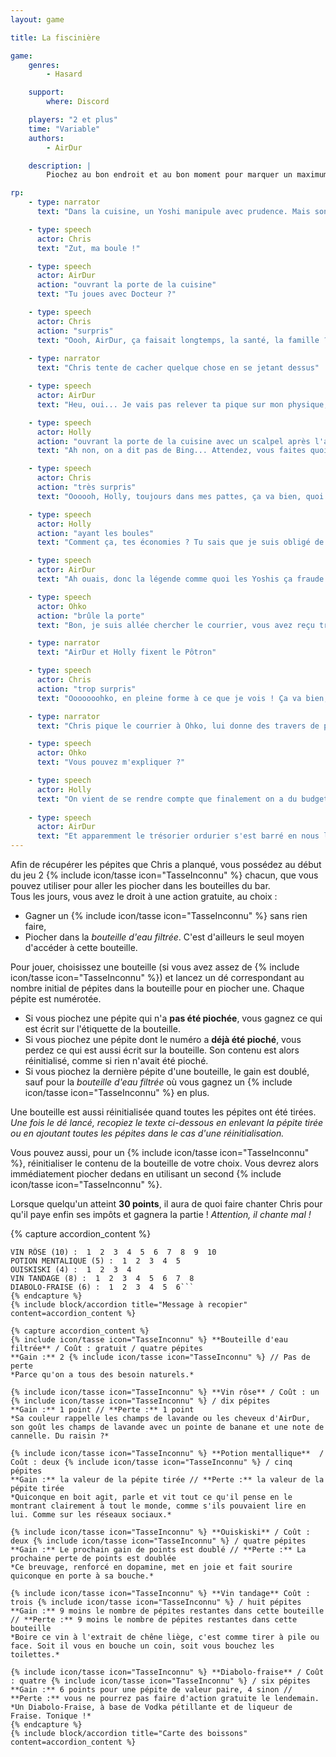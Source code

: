 ```yaml
---
layout: game

title: La fiscinière

game:
    genres:
        - Hasard

    support:
        where: Discord

    players: "2 et plus"
    time: "Variable"
    authors:
        - AirDur

    description: |
        Piochez au bon endroit et au bon moment pour marquer un maximum de points !

rp:
    - type: narrator
      text: "Dans la cuisine, un Yoshi manipule avec prudence. Mais son nez lui cache la vue"

    - type: speech
      actor: Chris
      text: "Zut, ma boule !"

    - type: speech
      actor: AirDur
      action: "ouvrant la porte de la cuisine"
      text: "Tu joues avec Docteur ?"

    - type: speech
      actor: Chris
      action: "surpris"
      text: "Oooh, AirDur, ça faisait longtemps, la santé, la famille ? T'as pas pris du muscle ? Ça te va bien - AH"
      
    - type: narrator
      text: "Chris tente de cacher quelque chose en se jetant dessus"  

    - type: speech
      actor: AirDur
      text: "Heu, oui... Je vais pas relever ta pique sur mon physique, j'ai effectivement pas pu faire d'exercice récemment puisque monsieur me fait faire le SAV chaque fois qu'un client enragé déboule."

    - type: speech
      actor: Holly
      action: "ouvrant la porte de la cuisine avec un scalpel après l'avoir anesthésiée"
      text: "Ah non, on a dit pas de Bing... Attendez, vous faites quoi avec la caisse à bouteilles et... Ce sont des pépites d'or ?"

    - type: speech
      actor: Chris
      action: "très surpris"
      text: "Oooooh, Holly, toujours dans mes pattes, ça va bien, quoi de huit - de neuf pardon ? Moi, absolument rien. Je ne mets absolument pas mes économies créées en faisant fondre nos fonds de caisse dans des bouteilles, tu serais pas un peu maboule ?"

    - type: speech
      actor: Holly
      action: "ayant les boules"
      text: "Comment ça, tes économies ? Tu sais que je suis obligé de mettre de mes fonds personnels tous les matins au cas-où l'inspection vient nous contrôler ?"

    - type: speech
      actor: AirDur
      text: "Ah ouais, donc la légende comme quoi les Yoshis ça fraude le FISC est fausse, en fait c'est pire. Bon, arrête tes bêtises et raboule"

    - type: speech
      actor: Ohko
      action: "brûle la porte"
      text: "Bon, je suis allée chercher le courrier, vous avez reçu trois lettres : un P, un Q et un R, un prospectus pour un bar à eau et une relance des impôts."

    - type: narrator
      text: "AirDur et Holly fixent le Pôtron"

    - type: speech
      actor: Chris
      action: "trop surpris"
      text: "Ooooooohko, en pleine forme à ce que je vois ! Ça va bien, la famille, les amis, la Suisse, tout ça ? Tu sais que les portes ça pousse pas sur les arbres ? Je t'enverrai un RIB. BON, faut que j'y aille, j'ai un ami qui m'invite à faire un Monopoly chez lui, salut salut..."

    - type: narrator
      text: "Chris pique le courrier à Ohko, lui donne des travers de porc caramélisés puis part en courant"

    - type: speech
      actor: Ohko
      text: "Vous pouvez m'expliquer ?"

    - type: speech
      actor: Holly
      text: "On vient de se rendre compte que finalement on a du budget."
      
    - type: speech
      actor: AirDur
      text: "Et apparemment le trésorier ordurier s'est barré en nous laissant une barre. Champagne ?"
---
```


Afin de récupérer les pépites que Chris a planqué, vous possédez au début du jeu 2 {% include icon/tasse icon="TasseInconnu" %} chacun, que vous pouvez utiliser pour aller les piocher dans les bouteilles du bar.  
Tous les jours, vous avez le droit à une action gratuite, au choix : 
- Gagner un {% include icon/tasse icon="TasseInconnu" %} sans rien faire,
- Piocher dans la *bouteille d'eau filtrée*. C'est d'ailleurs le seul moyen d'accéder à cette bouteille.

Pour jouer, choisissez une bouteille (si vous avez assez de {% include icon/tasse icon="TasseInconnu" %}) et lancez un dé correspondant au nombre initial de pépites dans la bouteille pour en piocher une. Chaque pépite est numérotée.  
- Si vous piochez une pépite qui n'a **pas été piochée**, vous gagnez ce qui est écrit sur l'étiquette de la bouteille. 
- Si vous piochez une pépite dont le numéro a **déjà été pioché**, vous perdez ce qui est aussi écrit sur la bouteille. Son contenu est alors réinitialisé, comme si rien n'avait été pioché.
- Si vous piochez la dernière pépite d'une bouteille, le gain est doublé, sauf pour la *bouteille d'eau filtrée* où vous gagnez un {% include icon/tasse icon="TasseInconnu" %} en plus.

Une bouteille est aussi réinitialisée quand toutes les pépites ont été tirées.  
*Une fois le dé lancé, recopiez le texte ci-dessous en enlevant la pépite tirée ou en ajoutant toutes les pépites dans le cas d'une réinitialisation.*

Vous pouvez aussi, pour un {% include icon/tasse icon="TasseInconnu" %}, réinitialiser le contenu de la bouteille de votre choix. Vous devrez alors immédiatement piocher dedans en utilisant un second {% include icon/tasse icon="TasseInconnu" %}.

Lorsque quelqu'un atteint **30 points**, il aura de quoi faire chanter Chris pour qu'il paye enfin ses impôts et gagnera la partie ! *Attention, il chante mal !*

{% capture accordion_content %}
```BOUTEILLE D'EAU FILTRÉE (4) :  1  2  3  4  
VIN RÔSE (10) :  1  2  3  4  5  6  7  8  9  10  
POTION MENTALIQUE (5) :  1  2  3  4  5  
OUISKISKI (4) :  1  2  3  4  
VIN TANDAGE (8) :  1  2  3  4  5  6  7  8  
DIABOLO-FRAISE (6) :  1  2  3  4  5  6```
{% endcapture %}
{% include block/accordion title="Message à recopier" content=accordion_content %}

{% capture accordion_content %}
{% include icon/tasse icon="TasseInconnu" %} **Bouteille d'eau filtrée** / Coût : gratuit / quatre pépites  
**Gain :** 2 {% include icon/tasse icon="TasseInconnu" %} // Pas de perte  
*Parce qu'on a tous des besoin naturels.*  

{% include icon/tasse icon="TasseInconnu" %} **Vin rôse** / Coût : un {% include icon/tasse icon="TasseInconnu" %} / dix pépites  
**Gain :** 1 point // **Perte :** 1 point  
*Sa couleur rappelle les champs de lavande ou les cheveux d'AirDur, son goût les champs de lavande avec un pointe de banane et une note de cannelle. Du raisin ?*  

{% include icon/tasse icon="TasseInconnu" %} **Potion mentallique**  / Coût : deux {% include icon/tasse icon="TasseInconnu" %} / cinq pépites  
**Gain :** la valeur de la pépite tirée // **Perte :** la valeur de la pépite tirée  
*Quiconque en boit agit, parle et vit tout ce qu'il pense en le montrant clairement à tout le monde, comme s'ils pouvaient lire en lui. Comme sur les réseaux sociaux.*  

{% include icon/tasse icon="TasseInconnu" %} **Ouiskiski** / Coût : deux {% include icon/tasse icon="TasseInconnu" %} / quatre pépites  
**Gain :** Le prochain gain de points est doublé // **Perte :** La prochaine perte de points est doublée  
*Ce breuvage, renforcé en dopamine, met en joie et fait sourire quiconque en porte à sa bouche.*  

{% include icon/tasse icon="TasseInconnu" %} **Vin tandage** Coût : trois {% include icon/tasse icon="TasseInconnu" %} / huit pépites  
**Gain :** 9 moins le nombre de pépites restantes dans cette bouteille // **Perte :** 9 moins le nombre de pépites restantes dans cette bouteille  
*Boire ce vin à l'extrait de chêne liège, c'est comme tirer à pile ou face. Soit il vous en bouche un coin, soit vous bouchez les toilettes.*  

{% include icon/tasse icon="TasseInconnu" %} **Diabolo-fraise** / Coût : quatre {% include icon/tasse icon="TasseInconnu" %} / six pépites  
**Gain :** 6 points pour une pépite de valeur paire, 4 sinon // **Perte :** vous ne pourrez pas faire d'action gratuite le lendemain.  
*Un Diabolo-Fraise, à base de Vodka pétillante et de liqueur de Fraise. Tonique !*
{% endcapture %}
{% include block/accordion title="Carte des boissons" content=accordion_content %}
